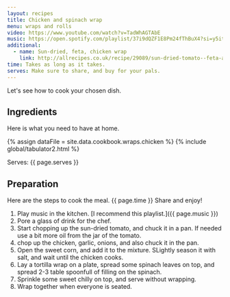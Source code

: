 ```yaml
---
layout: recipes
title: Chicken and spinach wrap
menu: wraps and rolls
video: https://www.youtube.com/watch?v=TadWhAGTAbE
music: https://open.spotify.com/playlist/37i9dQZF1E8Pm24fThBuX4?si=y5itagY2Rc-O5b62D3byrg
additional:
  - name: Sun-dried, feta, chicken wrap
    link: http://allrecipes.co.uk/recipe/29089/sun-dried-tomato--feta-and-chicken-wraps.aspx
time: Takes as long as it takes.
serves: Make sure to share, and buy for your pals.
---
```


Let's see how to cook your chosen dish.
<!-- excerpt-end -->

## Ingredients

Here is what you need to have at home.

{% assign dataFile = site.data.cookbook.wraps.chicken %}
{% include global/tabulator2.html %}


Serves: {{ page.serves }}

## Preparation

Here are the steps to cook the meal. {{ page.time }} Share and enjoy!

1. Play music in the kitchen. [I recommend this playlist.]({{ page.music }})
2. Pore a glass of drink for the chef.
3. Start chopping up the sun-dried tomato, and chuck it in a pan. If needed use a bit more oil from the jar of the tomato.
4. chop up the chicken, garlic, onions, and also chuck it in the pan. 
5. Open the sweet corn, and add it to the mixture. SLightly season it with salt, and wait until the chicken cooks.
6. Lay a tortilla wrap on a plate, spread some spinach leaves on top, and spread 2-3 table spoonfull of filling on the spinach. 
7. Sprinkle some sweet chilly on top, and serve without wrapping. 
8. Wrap together when everyone is seated.